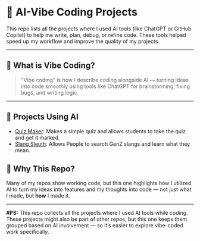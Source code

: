 # 🌟 AI-Vibe Coding Projects

This repo lists all the projects where I used AI tools (like ChatGPT or GitHub Copilot) to help me write, plan, debug, or refine code. These tools helped speed up my workflow and improve the quality of my projects.

---

## 🧠 What is Vibe Coding?
> "Vibe coding" is how I describe coding alongside AI — turning ideas into code smoothly using tools like ChatGPT for brainstorming, fixing bugs, and writing logic.

---

## 📂 Projects Using AI

- [Quiz Maker](https://github.com/Xain1501/QuizMaker.git): Makes a simple quiz and allows students to take the quiz and get it marked.
- [Slang Sleuth](https://github.com/Xain1501/SlangSleuth.git): Allows People to search GenZ slangs and learn what they mean.


## 🎯 Why This Repo?
Many of my repos show working code, but this one highlights how I utilized AI to turn my ideas into features and my thoughts into code  — not just what I made, but **how** I made it.

---

 **#PS:** This repo collects all the projects where I used AI tools while coding.  
These projects might also be part of other repos, but this one keeps them grouped based on AI involvement — so it’s easier to explore vibe-coded work specifically.


